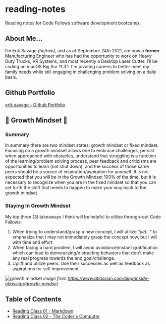 # reading-notes
Reading notes for Code Fellows software development bootcamp.

## About Me...
I’m Erik Savage *(he/him)*, and as of September 24th 2021, am now a **former** Manufacturing Engineer who has had the opportunity to work on Heavy Duty Trucks, VR Systems, and most recently a Desktop Laser Cutter. I’ll be coding on macOS Big Sur 11.3.1. I'm pivoting careers to better meet my family needs while still engaging in challenging problem solving on a daily basis.

## Github Portfolio
[erik savage - Github Portfolio](https://github.com/eriksavage)

## 🌱 Growth Mindset 🌱
### Summary
In summary there are two mindset states: growth mindset or fixed mindset. Focusing on a growth mindset allows one to embrace challenges, persist when approached with obstacles, understand that struggling is a function of the learning/problem solving process, peer feedback and criticisms are opportunities to learn (not shut down), and the success of those same peers should be a source of inspiration/aspiration for yourself. It is not expected that you will be in the Growth Mindset 100% of the time, but it is necessary to recognize when you are in the fixed mindset so that you can set forth the shift that needs to happen to make your way back to the growth mindset.
### Staying In Growth Mindset
My top three (3) takeaways I think will be helpful to utilize through-out Code Fellows:
1. When trying to understand/grasp a new concept, I will utilize *"yet..."* to emphasize that I may not immediately grasp the concept now, but I will with time and effort.
2. When facing a hard problem, I will avoid avoidance/instant gratification which can lead to demoralizing/distracting behaviors that don't make any real progress towards the end goal/challenge.
3. Uplift and utilize peers. Use their successes as well as feedback as aspirations for self improvement.

![growth mindset](https://i2.wp.com/atlassianblog.wpengine.com/wp-content/uploads/NewGrowthMindset2.png?w=1201&ssl=1)
*image from https://www.atlassian.com/blog/inside-atlassian/growth-mindset*

## Table of Contents
- [Reading Class 01 - Markdown](markdown.md)
- [Reading Class 02 - The Coder's Computer](coders_computer.md)
